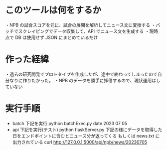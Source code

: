# このツールは何をするか

・NPB の試合スコアを元に、試合の展開を解析してニュース文に変換する
・バッチでスクレイピングでデータ収集して、API でニュース文を生成する
・現時点で DB は使用せず JSON にまとめているだけ

# 作った経緯

・過去の研究開発でプロトタイプを作成したが、途中で終わってしまったので自分なりに作りたかった。
・NPB のデータを勝手に拝借するので、現状運用はしていない

# 実行手順

- batch
  下記を実行
  python batchExec.py date 2023 07 05
- api
  下記を実行(テスト)
  python flaskServer.py
  下記の様にデータを取得した日をエンドポイントに含むとニュース分が返ってくる
  もしくは news.txt に出力されている
  curl http://127.0.0.1:5000/api/npb/news/20230705
